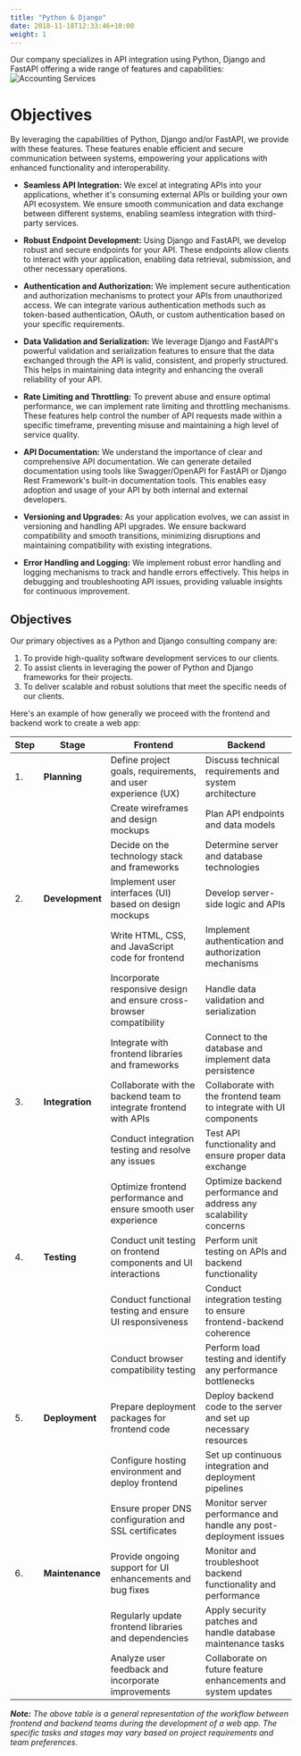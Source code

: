 ```yaml
---
title: "Python & Django"
date: 2018-11-18T12:33:46+10:00
weight: 1
---
```


Our company specializes in API integration using Python, Django and FastAPI offering a wide range of features and capabilities:
![Accounting Services](/images/austin-distel-nGc5RT2HmF0-unsplash.jpg)

# Objectives


By leveraging the capabilities of Python, Django and/or FastAPI, we provide with these features. These features enable efficient and secure communication between systems, empowering your applications with enhanced functionality and interoperability.


- **Seamless API Integration:** We excel at integrating APIs into your applications, whether it's consuming external APIs or building your own API ecosystem. We ensure smooth communication and data exchange between different systems, enabling seamless integration with third-party services. 

- **Robust Endpoint Development:** Using Django and FastAPI, we develop robust and secure endpoints for your API. These endpoints allow clients to interact with your application, enabling data retrieval, submission, and other necessary operations.

- **Authentication and Authorization:** We implement secure authentication and authorization mechanisms to protect your APIs from unauthorized access. We can integrate various authentication methods such as token-based authentication, OAuth, or custom authentication based on your specific requirements.
 
- **Data Validation and Serialization:** We leverage Django and FastAPI's powerful validation and serialization features to ensure that the data exchanged through the API is valid, consistent, and properly structured. This helps in maintaining data integrity and enhancing the overall reliability of your API.

- **Rate Limiting and Throttling:** To prevent abuse and ensure optimal performance, we can implement rate limiting and throttling mechanisms. These features help control the number of API requests made within a specific timeframe, preventing misuse and maintaining a high level of service quality.

- **API Documentation:** We understand the importance of clear and comprehensive API documentation. We can generate detailed documentation using tools like Swagger/OpenAPI for FastAPI or Django Rest Framework's built-in documentation tools. This enables easy adoption and usage of your API by both internal and external developers. 

- **Versioning and Upgrades:** As your application evolves, we can assist in versioning and handling API upgrades. We ensure backward compatibility and smooth transitions, minimizing disruptions and maintaining compatibility with existing integrations.

- **Error Handling and Logging:** We implement robust error handling and logging mechanisms to track and handle errors effectively. This helps in debugging and troubleshooting API issues, providing valuable insights for continuous improvement.

## Objectives

Our primary objectives as a Python and Django consulting company are:

1. To provide high-quality software development services to our clients.
2. To assist clients in leveraging the power of Python and Django frameworks for their projects.
3. To deliver scalable and robust solutions that meet the specific needs of our clients.


Here's an example of how generally we proceed with the frontend and backend work to create a web app:

|Step| Stage              | Frontend                                                       | Backend                                                        |
|--|------------------ | ----------------------------------------------------------------- | ------------------------------------------------------------------ |
|1.| **Planning**    | Define project goals, requirements, and user experience (UX)       | Discuss technical requirements and system architecture            |
| |                    | Create wireframes and design mockups                               | Plan API endpoints and data models                                 |
| |                    | Decide on the technology stack and frameworks                      | Determine server and database technologies                         |
|2.| **Development** | Implement user interfaces (UI) based on design mockups              | Develop server-side logic and APIs                                 |
| |                    | Write HTML, CSS, and JavaScript code for frontend                  | Implement authentication and authorization mechanisms              |
| |                    | Incorporate responsive design and ensure cross-browser compatibility | Handle data validation and serialization                           |
| |                    | Integrate with frontend libraries and frameworks                    | Connect to the database and implement data persistence             |
|3.| **Integration** | Collaborate with the backend team to integrate frontend with APIs   | Collaborate with the frontend team to integrate with UI components |
| |                    | Conduct integration testing and resolve any issues                  | Test API functionality and ensure proper data exchange             |
| |                    | Optimize frontend performance and ensure smooth user experience     | Optimize backend performance and address any scalability concerns  |
|4.| **Testing**     | Conduct unit testing on frontend components and UI interactions     | Perform unit testing on APIs and backend functionality             |
| |                    | Conduct functional testing and ensure UI responsiveness             | Conduct integration testing to ensure frontend-backend coherence    |
| |                    | Conduct browser compatibility testing                               | Perform load testing and identify any performance bottlenecks      |
|5.| **Deployment**  | Prepare deployment packages for frontend code                       | Deploy backend code to the server and set up necessary resources   |
| |                    | Configure hosting environment and deploy frontend                   | Set up continuous integration and deployment pipelines             |
| |                    | Ensure proper DNS configuration and SSL certificates               | Monitor server performance and handle any post-deployment issues   |
|6.| **Maintenance** | Provide ongoing support for UI enhancements and bug fixes            | Monitor and troubleshoot backend functionality and performance    |
| |                    | Regularly update frontend libraries and dependencies                | Apply security patches and handle database maintenance tasks       |
| |                    | Analyze user feedback and incorporate improvements                  | Collaborate on future feature enhancements and system updates      |

***Note:** The above table is a general representation of the workflow between frontend and backend teams during the development of a web app. The specific tasks and stages may vary based on project requirements and team preferences.*
